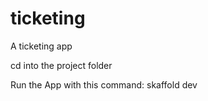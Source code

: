 # ticketing
A ticketing app

cd into the project folder

Run the App with this command: skaffold dev
